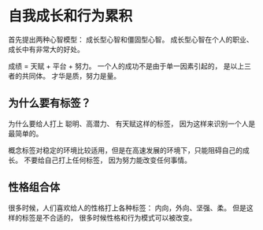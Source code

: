# 自我成长和行为累积
首先提出两种心智模型： 成长型心智和僵固型心智。 成长型心智在个人的职业、成长中有非常大的好处。

成绩 = 天赋 + 平台 + 努力。  一个人的成功不是由于单一因素引起的， 是以上三者的共同体。
才华是质，努力是量。

## 为什么要有标签？
为什么要给人打上 聪明、高潜力、 有天赋这样的标签， 因为这样来识别一个人是最简单的。

概念标签对稳定的环境比较适用，但是在高速发展的环境下，只能阻碍自己的成长。 不要给自己打上任何标签，
因为努力能改变任何事情。

## 性格组合体
很多时候，人们喜欢给人的性格打上各种标签： 内向，外向、坚强、柔。 但是这样的标签是不合适的，
很多时候性格和行为模式可以被改变。